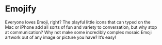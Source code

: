 # Emojify

Everyone loves Emoji, right? The playful little icons that can typed on the Mac or iPhone add all sorts of fun and variety to conversation, but why stop at communication? Why not make some incredibly complex mosaic Emoji artwork out of any image or picture you have? It’s easy!
